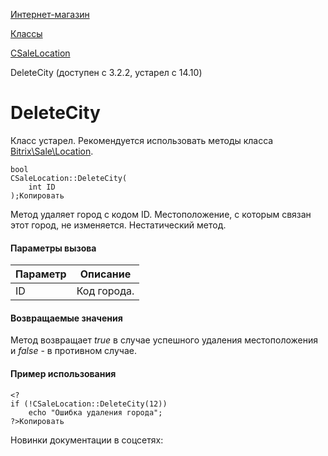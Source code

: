 [Интернет-магазин](/api_help/sale/index.php)

[Классы](/api_help/sale/classes/index.php)

[CSaleLocation](/api_help/sale/classes/csalelocation/index.php)

DeleteCity (доступен с 3.2.2, устарел с 14.10)

DeleteCity
==========

Класс устарел. Рекомендуется использовать методы класса [Bitrix\Sale\Location](https://dev.1c-bitrix.ru/api_d7/bitrix/sale/classes/location/index.php).

```
bool
CSaleLocation::DeleteCity(
	int ID
);Копировать
```

Метод удаляет город с кодом ID. Местоположение, с которым связан этот город, не изменяется. Нестатический метод.

#### Параметры вызова

| Параметр | Описание |
| --- | --- |
| ID | Код города. |

#### Возвращаемые значения

Метод возвращает *true* в случае успешного удаления местоположения и *false* - в противном случае.

#### Пример использования

```
<?
if (!CSaleLocation::DeleteCity(12))
	echo "Ошибка удаления города";
?>Копировать
```

Новинки документации в соцсетях: